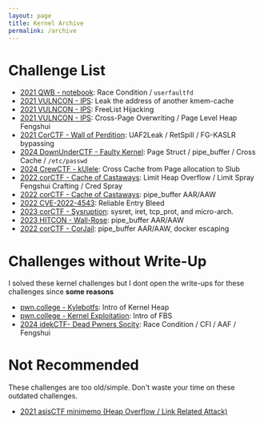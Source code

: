 ```yaml
---
layout: page
title: Kernel Archive
permalink: /archive
---
```


# Challenge List
- [2021 QWB - notebook](../2022/05/20/Introduction-of-Kernel-Pwn-userfaultfd.html): Race Condition / `userfaultfd`
- [2021 VULNCON - IPS](../2024/02/09/IPS.html): Leak the address of another kmem-cache
- [2021 VULNCON - IPS](../2024/02/28/IPS-Freelist.html): FreeList Hijacking
- [2021 VULNCON - IPS](../2024/02/29/IPS-Cross-Slab-Attack.html): Cross-Page Overwriting / Page Level Heap Fengshui
- [2021 CorCTF - Wall of Perdition](../2024/05/27/Wall-of-Perdition.html): UAF2Leak / RetSpill / FG-KASLR bypassing
- [2024 DownUnderCTF - Faulty Kernel](../2024/07/18/Faulty-Kernel.html): Page Struct / pipe_buffer / Cross Cache / `/etc/passwd`
- [2024 CrewCTF - kUlele](../2024/08/14/kUlele.html): Cross Cache from Page allocation to Slub
- [2022 corCTF - Cache of Castaways](../2024/06/28/Castaways.html): Limit Heap Overflow / Limit Spray Fengshui Crafting / Cred Spray
- [2022 corCTF - Cache of Castaways](../2024/06/28/Castaways.html): pipe_buffer AAR/AAW
- [2022 CVE-2022-4543](https://github.com/n132/libx/blob/main/kaslr.c): Reliable Entry Bleed
- [2023 corCTF - Sysruption](../2024/09/28/sysruption.html): sysret, iret, tcp_prot, and micro-arch.
- [2023 HITCON - Wall-Rose](../2024/09/29/rose.html): pipe_buffer AAR/AAW
- [2022 corCTF - CorJail](../2024/10/12/CorJail.html): pipe_buffer AAR/AAW, docker escaping

# Challenges without Write-Up

I solved these kernel challenges but I dont open the write-ups for these challenges since **some reasons**

- [pwn.college - Kylebotfs](https://pwn.college/quarterly-quiz/kylebotfs/): Intro of Kernel Heap
- [pwn.college - Kernel Exploitation](https://pwn.college/software-exploitation/kernel-exploitation/): Intro of FBS 
- [2024 idekCTF- Dead Pwners Socity](https://github.com/idekctf/idekctf-2024/tree/main/pwn/dead-pwners-society): Race Condition / CFI / AAF / Fengshui

# Not Recommended

These challenges are too old/simple. Don't waste your time on these outdated challenges.

- [2021 asisCTF minimemo (Heap Overflow / Link Related Attack)][1]




[1]: https://github.com/n132/n132.github.io/blob/master/code/minimemo/README.md

